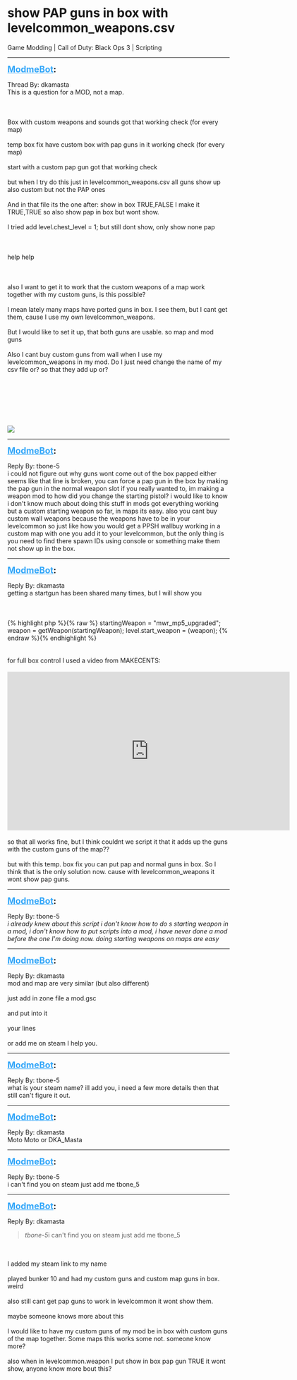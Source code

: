 # show PAP guns in box with levelcommon_weapons.csv
Game Modding | Call of Duty: Black Ops 3 | Scripting

---
<strong style="font-size: 1.4em;"><span style="text-decoration: underline;text-decoration-color: #34a7f9;"><span style="color:#34a7f9;">ModmeBot</span></span>:</strong>

<p>Thread By: dkamasta<br />This is a question for a MOD, not a map.<br /><br /><br /><br />Box with custom weapons and sounds got that working check (for every map)<br /><br />temp box fix have custom box with pap guns in it working check (for every map)<br /><br />start with a custom pap gun got that working check<br /><br />but when I try do this just in levelcommon_weapons.csv all guns show up also custom but not the PAP ones<br /><br />And in that file its the one after: show in box TRUE,FALSE I make it TRUE,TRUE so also show pap in box but wont show.<br /><br />I tried add level.chest_level = 1;  but still dont show, only show none pap<br /><br /><br /><br />help help<br /><br /><br /><br />also I want to get it to work that the custom weapons of a map work together with my custom guns, is this possible?<br /><br />I mean lately many maps have ported guns in box. I see them, but I cant get them, cause I use my own levelcommon_weapons.<br /><br />But I would like to set it up, that both guns are usable. so map and mod guns<br /><br />Also I cant buy custom guns from wall when I use my levelcommon_weapons in my mod. Do I just need change the name of my csv file or? so that they add up or?<br /><br /><br /><br /><br /><br /><br /><br /><img style="max-width: 500px;" src="http://images.akamai.steamusercontent.com/ugc/178288429004424649/E13C051D3300D205BF3D5D3FEBD65416F881BD36/?interpolation=lanczos-none&amp;output-format=jpeg&amp;output-quality=95&amp;fit=inside|637:358&amp;composite-to%3D%2A%2C%2A%7C637%3A358&amp;background-color=black"></p>

---
<strong style="font-size: 1.4em;"><span style="text-decoration: underline;text-decoration-color: #34a7f9;"><span style="color:#34a7f9;">ModmeBot</span></span>:</strong>

<p>Reply By: tbone-5<br />i could not figure out why guns wont come out of the box papped either seems like that line is broken, you can force a pap gun in the box by making the pap gun in the normal weapon slot if you really wanted to, im making a weapon mod to how did you change the starting pistol? i would like to know i don&#39;t know much about doing this stuff in mods got everything working but a custom starting weapon so far, in maps its easy. also you cant buy custom wall weapons because the weapons have to be in your levelcommon so just like how you would get a PPSH wallbuy working in a custom map with one you add it to your levelcommon, but the only thing is you need to find there spawn IDs using console or something make them not show up in the box.</p>

---
<strong style="font-size: 1.4em;"><span style="text-decoration: underline;text-decoration-color: #34a7f9;"><span style="color:#34a7f9;">ModmeBot</span></span>:</strong>

<p>Reply By: dkamasta<br />getting a startgun has been shared many times, but I will show you<br /><br /><br /><br />{% highlight php %}{% raw %}
startingWeapon = "mwr_mp5_upgraded";
 weapon = getWeapon(startingWeapon);
 level.start_weapon = (weapon);
{% endraw %}{% endhighlight %}
<br /><br /><br />for full box control I used a video from MAKECENTS:<br /><br /><iframe type="text/html" width="640" height="360" src="https://www.youtube.com/embed/qQmcPAwShGQ" frameborder="0"></iframe><br /><br />so that all works fine, but I think couldnt we script it that it adds up the guns with the custom guns of the map??<br /><br />but with this temp. box fix you can put pap and normal guns in box. So I think that is the only solution now. cause with levelcommon_weapons it wont show pap guns.</p>

---
<strong style="font-size: 1.4em;"><span style="text-decoration: underline;text-decoration-color: #34a7f9;"><span style="color:#34a7f9;">ModmeBot</span></span>:</strong>

<p>Reply By: tbone-5<br /><em>i already knew about this script i don&#39;t know how to do s starting weapon in a mod, i don&#39;t know how to put scripts into a mod, i have never done a mod before the one I&#39;m doing now. doing starting weapons on maps are easy</em></p>

---
<strong style="font-size: 1.4em;"><span style="text-decoration: underline;text-decoration-color: #34a7f9;"><span style="color:#34a7f9;">ModmeBot</span></span>:</strong>

<p>Reply By: dkamasta<br />mod and map are very similar (but also different)<br /><br />just add in zone file a mod.gsc<br /><br />and put into it<br /><br />your lines<br /><br />or add me on steam I help you.</p>

---
<strong style="font-size: 1.4em;"><span style="text-decoration: underline;text-decoration-color: #34a7f9;"><span style="color:#34a7f9;">ModmeBot</span></span>:</strong>

<p>Reply By: tbone-5<br />what is your steam name? ill add you, i need a few more details then that still can&#39;t figure it out.</p>

---
<strong style="font-size: 1.4em;"><span style="text-decoration: underline;text-decoration-color: #34a7f9;"><span style="color:#34a7f9;">ModmeBot</span></span>:</strong>

<p>Reply By: dkamasta<br />Moto Moto or DKA_Masta</p>

---
<strong style="font-size: 1.4em;"><span style="text-decoration: underline;text-decoration-color: #34a7f9;"><span style="color:#34a7f9;">ModmeBot</span></span>:</strong>

<p>Reply By: tbone-5<br />i can&#39;t find you on steam just add me tbone_5</p>

---
<strong style="font-size: 1.4em;"><span style="text-decoration: underline;text-decoration-color: #34a7f9;"><span style="color:#34a7f9;">ModmeBot</span></span>:</strong>

<p>Reply By: dkamasta<br /><blockquote><em>tbone-5</em>i can&#39;t find you on steam just add me tbone_5</blockquote><br /><br />I added my steam link to my name<br /><br />played bunker 10 and had my custom guns and custom map guns in box. weird<br /><br />also still cant get pap guns to work in levelcommon it wont show them.<br /><br />maybe someone knows more about this<br /><br />I would like to have my custom guns of my mod be in box with custom guns of the map together. Some maps this works some not. someone know more?<br /><br />also when in levelcommon.weapon I put show in box pap gun TRUE it wont show, anyone know more bout this?</p>
